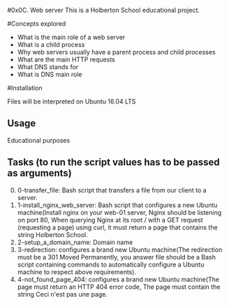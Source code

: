 #0x0C. Web server
This is a Holberton School educational project.

#Concepts explored

- What is the main role of a web server
- What is a child process
- Why web servers usually have a parent process and child processes
- What are the main HTTP requests
- What DNS stands for
- What is DNS main role

#Installation

Files will be interpreted on Ubuntu 16.04 LTS


## Usage

Educational purposes

## Tasks (to run the script values has to be passed as arguments)
0. 0-transfer_file: Bash script that transfers a file from our client to a server.
1. 1-install_nginx_web_server: Bash script that configures a new Ubuntu machine(Install nginx on your web-01 server, Nginx should be listening on port 80, When querying Nginx at its root / with a GET request (requesting a page) using curl, it must return a page that contains the string Holberton School.
2. 2-setup_a_domain_name: Domain name
3. 3-redirection: configures a brand new Ubuntu machine(The redirection must be a 301 Moved Permanently, you answer file should be a Bash script containing commands to automatically configure a Ubuntu machine to respect above requirements).
4. 4-not_found_page_404: configures a brand new Ubuntu machine(The page must return an HTTP 404 error code, The page must contain the string Ceci n'est pas une page.
